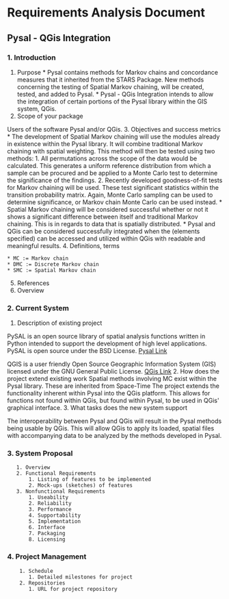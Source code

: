 # Requirements Analysis Document
## Pysal - QGis Integration

### 1. Introduction
  1. Purpose
    * Pysal contains methods for Markov chains and concordance measures that it inherited from the STARS Package. New methods concerning the testing of Spatial Markov chaining, will be created, tested, and added to Pysal.
    * Pysal - QGis Integration intends to allow the integration of certain portions of the Pysal library within the GIS system, QGis.
  2. Scope of your package
  
  Users of the software Pysal and/or QGis.
  3. Objectives and success metrics 
    * The development of Spatial Markov chaining will use the modules already in existence within the Pysal library. It will combine traditional Markov chaining with spatial weighting. This method will then be tested using two methods:
      1. All permutations across the scope of the data would be calculated. This generates a uniform reference distribution from which a sample can be procured and be applied to a Monte Carlo test to determine the significance of the findings.
      2. Recently developed goodness-of-fit tests for Markov chaining will be used. These test significant statistics within the transition probability matrix. Again, Monte Carlo sampling can be used to determine significance, or Markov chain Monte Carlo can be used instead.
    * Spatial Markov chaining will be considered successful whether or not it shows a significant difference between itself and traditional Markov chaining. This is in regards to data that is spatially distributed. 
    * Pysal and QGis can be considered successfully integrated when the (elements specified) can be accessed and utilized within QGis with readable and meaningful results. 
  4. Definitions, terms
  
    * MC := Markov chain
    * DMC := Discrete Markov chain
    * SMC := Spatial Markov chain
  
  5. References
  6. Overview
  
### 2. Current System
  1. Description of existing project
  
  PySAL is an open source library of spatial analysis functions written in Python intended to support the development of high level applications. PySAL is open source under the BSD License. [Pysal Link](http://pysal.readthedocs.io/en/latest/index.html)
  
  QGIS is a user friendly Open Source Geographic Information System (GIS) licensed under the GNU General Public License. [QGis Link](http://www.qgis.org/en/site/about/index.html)
  2. How does the project extend existing work
  Spatial methods involving MC exist within the Pysal library. These are inherited from Space-Time 
  The project extends the functionality inherent within Pysal into the QGis platform. This allows for functions not found within QGis, but found within Pysal, to be used in QGis' graphical interface.
  3. What tasks does the new system support
  
  The interoperability between Pysal and QGis will result in the Pysal methods being usable by QGis. This will allow QGis to apply its loaded, spatial files with accompanying data to be analyzed by the methods developed in Pysal.
  
### 3. System Proposal
       1. Overview
       2. Functional Requirements
           1. Listing of features to be implemented
           2. Mock-ups (sketches) of features
       3. Nonfunctional Requirements
           1. Useability
           2. Reliability
           3. Performance
           4. Supportability
           5. Implementation
           6. Interface
           7. Packaging
           8. Licensing
           
### 4. Project Management
        1. Schedule
           1. Detailed milestones for project
        2. Repositories
           1. URL for project repository
